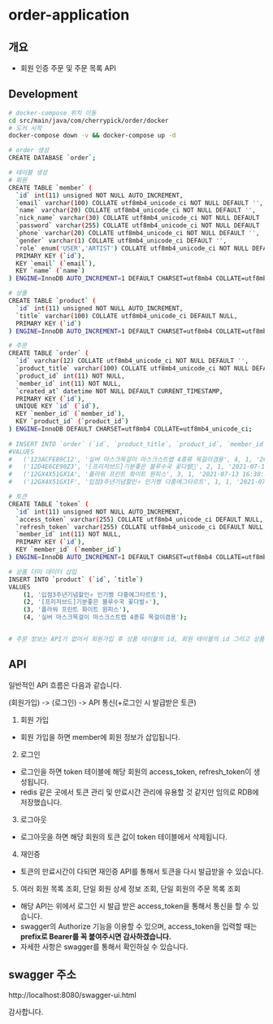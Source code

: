 # order-application

## 개요

* 회원 인증 주문 및 주문 목록 API

## Development

```bash
# docker-compose 위치 이동
cd src/main/java/com/cherrypick/order/docker
# 도커 시작
docker-compose down -v && docker-compose up -d

# order 생성
CREATE DATABASE `order`;

# 테이블 생성
# 회원
CREATE TABLE `member` (
  `id` int(11) unsigned NOT NULL AUTO_INCREMENT,
  `email` varchar(100) COLLATE utf8mb4_unicode_ci NOT NULL DEFAULT '',
  `name` varchar(20) COLLATE utf8mb4_unicode_ci NOT NULL DEFAULT '',
  `nick_name` varchar(30) COLLATE utf8mb4_unicode_ci NOT NULL DEFAULT '',
  `password` varchar(255) COLLATE utf8mb4_unicode_ci NOT NULL DEFAULT '',
  `phone` varchar(20) COLLATE utf8mb4_unicode_ci NOT NULL DEFAULT '',
  `gender` varchar(1) COLLATE utf8mb4_unicode_ci DEFAULT '',
  `role` enum('USER','ARTIST') COLLATE utf8mb4_unicode_ci NOT NULL DEFAULT 'USER',
  PRIMARY KEY (`id`),
  KEY `email` (`email`),
  KEY `name` (`name`)
) ENGINE=InnoDB AUTO_INCREMENT=1 DEFAULT CHARSET=utf8mb4 COLLATE=utf8mb4_unicode_ci;

# 상품
CREATE TABLE `product` (
  `id` int(11) unsigned NOT NULL AUTO_INCREMENT,
  `title` varchar(100) COLLATE utf8mb4_unicode_ci DEFAULT NULL,
  PRIMARY KEY (`id`)
) ENGINE=InnoDB AUTO_INCREMENT=1 DEFAULT CHARSET=utf8mb4 COLLATE=utf8mb4_unicode_ci;  

# 주문
CREATE TABLE `order` (
  `id` varchar(12) COLLATE utf8mb4_unicode_ci NOT NULL DEFAULT '',
  `product_title` varchar(100) COLLATE utf8mb4_unicode_ci NOT NULL DEFAULT '',
  `product_id` int(11) NOT NULL,
  `member_id` int(11) NOT NULL,
  `created_at` datetime NOT NULL DEFAULT CURRENT_TIMESTAMP,
  PRIMARY KEY (`id`),
  UNIQUE KEY `id` (`id`),
  KEY `member_id` (`member_id`),
  KEY `product_id` (`product_id`)
) ENGINE=InnoDB DEFAULT CHARSET=utf8mb4 COLLATE=utf8mb4_unicode_ci;
  
# INSERT INTO `order` (`id`, `product_title`, `product_id`, `member_id`, `created_at`)
#VALUES
#	('123ACFE89C12', '실버 마스크목걸이 마스크스트랩 4종류 목걸이겸용', 4, 1, '2021-07-10 16:35:21'),
#	('12D4E6CE90Z3', '[프리저브드]기분좋은 블루수국 꽃다발💙', 2, 1, '2021-07-13 02:17:44'),
#	('12GX4X51GX1A', '플라워 프린트 화이트 원피스', 3, 1, '2021-07-13 16:30:56'),
#	('12GX4X51GX1F', '입점3주년기념할인⭐ 인기짱 다홍에그타르트', 1, 1, '2021-07-13 02:15:56');

# 토큰
CREATE TABLE `token` (
  `id` int(11) unsigned NOT NULL AUTO_INCREMENT,
  `access_token` varchar(255) COLLATE utf8mb4_unicode_ci DEFAULT NULL,
  `refresh_token` varchar(255) COLLATE utf8mb4_unicode_ci DEFAULT NULL,
  `member_id` int(11) NOT NULL,
  PRIMARY KEY (`id`),
  KEY `member_id` (`member_id`)
) ENGINE=InnoDB AUTO_INCREMENT=1 DEFAULT CHARSET=utf8mb4 COLLATE=utf8mb4_unicode_ci;

# 상품 더미 데이터 삽입  
INSERT INTO `product` (`id`, `title`)
VALUES
	(1, '입점3주년기념할인⭐ 인기짱 다홍에그타르트'),
	(2, '[프리저브드]기분좋은 블루수국 꽃다발⭐'),
	(3, '플라워 프린트 화이트 원피스'),
	(4, '실버 마스크목걸이 마스크스트랩 4종류 목걸이겸용');


# 주문 정보는 API가 없어서 회원가입 후 상품 테이블의 id, 회원 테이블의 id 그리고 상품 제목을 같이 조합해서 데이터를 넣어주시면 감사하겠습니다.
```

## API
일반적인 API 흐름은 다음과 같습니다.

(회원가입) -> (로그인) -> API 통신(+로그인 시 발급받은 토큰)

1. 회원 가입
- 회원 가입을 하면 member에 회원 정보가 삽입됩니다.

2. 로그인
- 로그인을 하면 token 테이블에 해당 회원의 access_token, refresh_token이 생성됩니다.
- redis 같은 곳에서 토큰 관리 및 만료시간 관리에 유용할 것 같지만 임의로 RDB에 저장했습니다.

3. 로그아웃
- 로그아웃을 하면 해당 회원의 토큰 값이 token 테이블에서 삭제됩니다.

4. 재인증
- 토큰의 만료시간이 다되면 재인증 API를 통해서 토큰을 다시 발급받을 수 있습니다.

5. 여러 회원 목록 조회, 단일 회원 상세 정보 조회, 단일 회원의 주문 목록 조회
- 해당 API는 위에서 로그인 시 발급 받은 access_token을 통해서 통신을 할 수 있습니다.
- swagger의 Authorize 기능을 이용할 수 있으며, access_token을 입력할 때는 **prefix로 Bearer를 꼭 붙여주시면 감사하겠습니다.**
- 자세한 사항은 swagger를 통해서 확인하실 수 있습니다.

## swagger 주소
http://localhost:8080/swagger-ui.html


감사합니다.